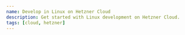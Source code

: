 ```yaml
---
name: Develop in Linux on Hetzner Cloud
description: Get started with Linux development on Hetzner Cloud.
tags: [cloud, hetzner]
---
```

